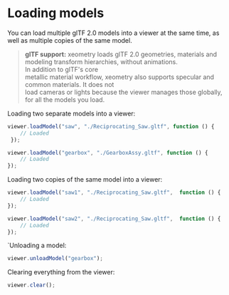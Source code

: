# Loading models

You can load multiple glTF 2.0 models into a viewer at the same time, as well as multiple copies of the same model.

> **glTF support:** xeometry loads glTF 2.0 geometries, materials and modeling transform hierarchies, without animations.  
>  In addition to glTF's core  
> metallic material workflow, xeometry also supports specular and common materials. It does not  
> load cameras or lights because the viewer manages those globally, for all the models you load.

Loading two separate models into a viewer:

```javascript
viewer.loadModel("saw", "./Reciprocating_Saw.gltf", function () {
    // Loaded
 });

viewer.loadModel("gearbox", "./GearboxAssy.gltf", function () {
    // Loaded
});
```

Loading two copies of the same model into a viewer:

```javascript
viewer.loadModel("saw1", "./Reciprocating_Saw.gltf",  function () {
    // Loaded
});

viewer.loadModel("saw2", "./Reciprocating_Saw.gltf",  function () {
    // Loaded
});
```

\`Unloading a model:

```javascript
viewer.unloadModel("gearbox");
```

Clearing everything from the viewer:

```javascript
viewer.clear();
```



